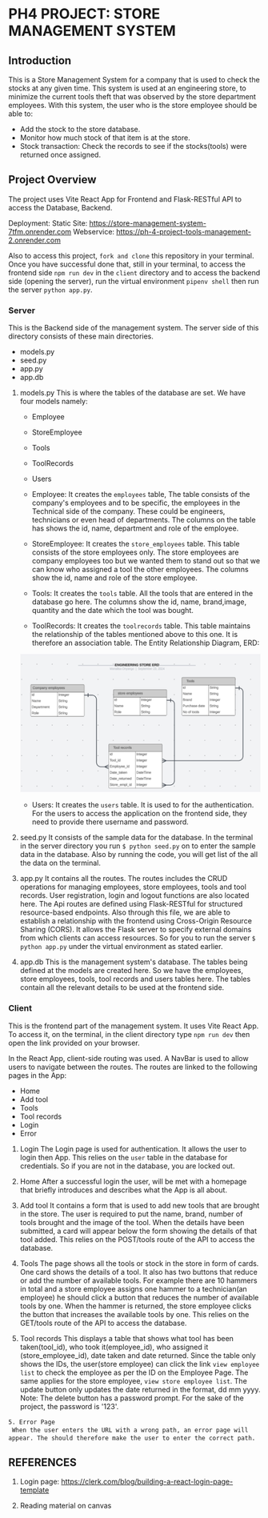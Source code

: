 
# PH4 PROJECT: STORE MANAGEMENT SYSTEM
## Introduction
This is a Store Management System for a company that is used to check the stocks at any given time. This system is used at an engineering store, to minimize the current tools theft that was observed by the store department employees.
With this system, the user who is the store employee should be able to:
   - Add the stock to the store database.
   - Monitor how much stock of that item is at the store.
   - Stock transaction: Check the records to see if the stocks(tools) were returned once assigned.


## Project Overview
The project uses Vite React App for Frontend and Flask-RESTful API to access the Database, Backend.

Deployment:
  Static Site: https://store-management-system-7tfm.onrender.com
  Webservice: https://ph-4-project-tools-management-2.onrender.com

Also to access this project, `fork and clone` this repository in your terminal. Once you have successful done that, still in your terminal, to access the frontend side `npm run dev` in the `client` directory and to access the backend side (opening the server), run the virtual environment `pipenv shell` then run the server `python app.py`.


### Server
This is the Backend side of the management system. The server side of this directory consists of these main directories.
   - models.py
   - seed.py
   - app.py
   - app.db

  1. models.py
     This is where the tables of the database are set. We have four models namely:
       - Employee
       - StoreEmployee
       - Tools
       - ToolRecords
       - Users


      - Employee: It creates the `employees` table, The table consists of the company's employees and to be specific, the employees in the Technical side of the company. These could be engineers, technicians or even head of departments. The columns on the table has shows the id, name, department and role of the employee.

      - StoreEmployee: It creates the `store_employees` table. This table consists of the store employees only. The store employees are company employees too but we wanted them to stand out so that we can know who assigned a tool the other employees. The columns show the id, name and role of the store employee.

      - Tools: It creates the `tools` table. All the tools that are entered in the database go here. The columns show the id, name, brand,image, quantity and the date which the tool was bought.

      - ToolRecords: It creates the `toolrecords` table. This table maintains the relationship of the tables mentioned above to this one. It is therefore an association table. The Entity Relationship Diagram, ERD:

       ![DATABASE_ERD](./ENGINEERING%20STORE%20ERD.png)

      - Users: It creates the `users` table. It is used to for the authentication. For the users to access the application on the frontend side, they need to provide there username and password. 


  2. seed.py
     It consists of the sample data for the database. In the terminal in the server directory you run ```$ python seed.py``` on to enter the sample data in the database. Also by running the code, you will get list of the all the data on the terminal.


  3. app.py 
     It contains all the routes. The routes includes the CRUD operations for managing employees, store employees, tools and tool records. User registration, login and logout functions are also located here.
     The Api routes are defined using Flask-RESTful for structured resource-based endpoints. 
     Also through this file, we are able to establish a relationship with the frontend using Cross-Origin Resource Sharing (CORS). It allows the Flask server to specify external domains from which clients can access resources.
     So for you to run the server `$ python app.py` under the virtual environment as stated earlier.


  4. app.db
     This is the management system's database. The tables being defined at the models are created here. So we have the employees, store employees, tools, tool records and users tables here. The tables contain all the relevant details to be used at the frontend side.
     


### Client
This is the frontend part of the management system. It uses Vite React App. To access it, on the terminal, in the client directory type `npm run dev` then open the link provided on your browser.

In the React App, client-side routing was used. A NavBar is used to allow users to navigate between the routes. The routes are linked to the following pages in the App:

  - Home 
  - Add tool
  - Tools
  - Tool records
  - Login
  - Error 

  1. Login
     The Login page is used for authentication. It allows the user to login then App. This relies on the `user` table in the database for credentials. So if you are not in the database, you are locked out.

  2. Home
     After a successful login the user, will be met with a homepage that briefly introduces and describes what the App is all about.

  3. Add tool
     It contains a form that is used to add new tools that are brought in the store. The user is required to put the name, brand, number of tools brought and the image of the tool. When the details have been submitted, a card will appear below the form showing the details of that tool added. This relies on the POST/tools route of the API to access the database. 

  4. Tools
     The page shows all the tools or stock in the store in form of cards. One card shows the details of a tool. It also has two buttons that reduce or add the number of available tools. For example there are 10 hammers in total and a store employee assigns one hammer to a technician(an employee) he should click a button that reduces the number of available tools by one. When the hammer is returned, the store employee clicks the button that increases the available tools by one. This relies on the GET/tools route of the API to access the database.

   4. Tool records
     This displays a table that shows what tool has been taken(tool_id), who took it(employee_id), who assigned it (store_employee_id), date taken and date returned. Since the table only shows the IDs, the user(store employee) can click the link `view employee list` to check the employee as per the ID on the Employee Page. The same applies for the store employee, `view store employee list`. The update button only updates the date returned in the format, dd mm yyyy. 
     Note: The delete button has a password prompt. For the sake of the project, the password is '123'.


    5. Error Page
     When the user enters the URL with a wrong path, an error page will appear. The should therefore make the user to enter the correct path.


## REFERENCES
1. Login page: https://clerk.com/blog/building-a-react-login-page-template

2. Reading material on canvas

